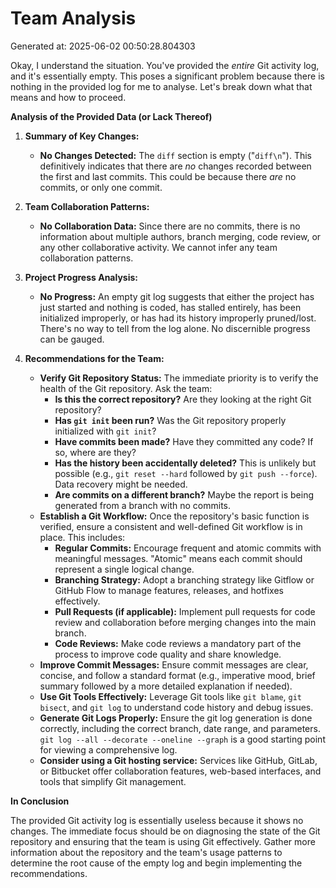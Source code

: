 # Team Analysis
Generated at: 2025-06-02 00:50:28.804303

Okay, I understand the situation.  You've provided the *entire* Git activity log, and it's essentially empty. This poses a significant problem because there is nothing in the provided log for me to analyse.  Let's break down what that means and how to proceed.

**Analysis of the Provided Data (or Lack Thereof)**

1.  **Summary of Key Changes:**

    *   **No Changes Detected:** The `diff` section is empty ("```diff\n```"). This definitively indicates that there are *no* changes recorded between the first and last commits. This could be because there *are* no commits, or only one commit.

2.  **Team Collaboration Patterns:**

    *   **No Collaboration Data:**  Since there are no commits, there is no information about multiple authors, branch merging, code review, or any other collaborative activity.  We cannot infer any team collaboration patterns.

3.  **Project Progress Analysis:**

    *   **No Progress:**  An empty git log suggests that either the project has just started and nothing is coded, has stalled entirely, has been initialized improperly, or has had its history improperly pruned/lost. There's no way to tell from the log alone. No discernible progress can be gauged.

4.  **Recommendations for the Team:**

    *   **Verify Git Repository Status:**  The immediate priority is to verify the health of the Git repository. Ask the team:
        *   **Is this the correct repository?**  Are they looking at the right Git repository?
        *   **Has `git init` been run?** Was the Git repository properly initialized with `git init`?
        *   **Have commits been made?** Have they committed any code? If so, where are they?
        *   **Has the history been accidentally deleted?** This is unlikely but possible (e.g., `git reset --hard` followed by `git push --force`).  Data recovery might be needed.
        *   **Are commits on a different branch?** Maybe the report is being generated from a branch with no commits.
    *   **Establish a Git Workflow:** Once the repository's basic function is verified, ensure a consistent and well-defined Git workflow is in place. This includes:
        *   **Regular Commits:** Encourage frequent and atomic commits with meaningful messages.  "Atomic" means each commit should represent a single logical change.
        *   **Branching Strategy:** Adopt a branching strategy like Gitflow or GitHub Flow to manage features, releases, and hotfixes effectively.
        *   **Pull Requests (if applicable):** Implement pull requests for code review and collaboration before merging changes into the main branch.
        *   **Code Reviews:** Make code reviews a mandatory part of the process to improve code quality and share knowledge.
    *   **Improve Commit Messages:**  Ensure commit messages are clear, concise, and follow a standard format (e.g., imperative mood, brief summary followed by a more detailed explanation if needed).
    *   **Use Git Tools Effectively:**  Leverage Git tools like `git blame`, `git bisect`, and `git log` to understand code history and debug issues.
    *   **Generate Git Logs Properly:** Ensure the git log generation is done correctly, including the correct branch, date range, and parameters. `git log --all --decorate --oneline --graph` is a good starting point for viewing a comprehensive log.
    *   **Consider using a Git hosting service:** Services like GitHub, GitLab, or Bitbucket offer collaboration features, web-based interfaces, and tools that simplify Git management.

**In Conclusion**

The provided Git activity log is essentially useless because it shows no changes. The immediate focus should be on diagnosing the state of the Git repository and ensuring that the team is using Git effectively.  Gather more information about the repository and the team's usage patterns to determine the root cause of the empty log and begin implementing the recommendations.
